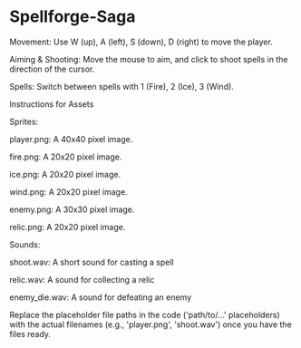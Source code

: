 # Spellforge-Saga

Movement: Use W (up), A (left), S (down), D (right) to move the player.

Aiming & Shooting: Move the mouse to aim, and click to shoot spells in the direction of the cursor.

Spells: Switch between spells with 1 (Fire), 2 (Ice), 3 (Wind).

Instructions for Assets

Sprites:

player.png: A 40x40 pixel image.

fire.png: A 20x20 pixel image.

ice.png: A 20x20 pixel image. 

wind.png: A 20x20 pixel image. 

enemy.png: A 30x30 pixel image.

relic.png: A 20x20 pixel image. 


Sounds:

shoot.wav: A short sound for casting a spell 

relic.wav: A sound for collecting a relic

enemy_die.wav: A sound for defeating an enemy

Replace the placeholder file paths in the code ('path/to/...' placeholders) with the actual filenames (e.g., 'player.png', 'shoot.wav') once you have the files ready.
